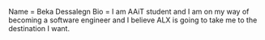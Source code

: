 Name = Beka Dessalegn
Bio = I am AAiT student and I am on my way of becoming a software engineer and I believe ALX is going to take me to the destination I want. 
